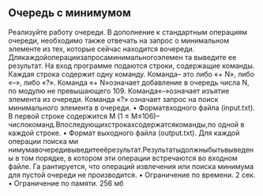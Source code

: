 ## Очередь с минимумом
 Реализуйте работу очереди. В дополнение к стандартным операциям очереди,
 необходимо также отвечать на запрос о минимальном элементе из тех, которые
 сейчас находится вочереди. Длякаждойоперациизапросаминимальногоэлемен
та выведите ее результат.
 На вход программе подаются строки, содержащие команды. Каждая строка
 содержит одну команду. Команда– это либо «+ N», либо «–», либо «?». Команда
 «+ N»означает добавление в очередь числа N, по модулю не превышающего 109.
 Команда«–»означает изъятие элемента из очереди. Команда «?» означает запрос
 на поиск минимального элемента в очереди.
 • Форматвходного файла (input.txt). В первой строке содержится M (1 ≤
 M≤106)–числокоманд.Впоследующихстрокахсодержатсякоманды,по
 одной в каждой строке.
 • Формат выходного файла (output.txt). Для каждой операции поиска ми
нимумавочередивыведитееёрезультат.Результатыдолжныбытьвыведены
 в том порядке, в котором эти операции встречаются во входном файле. Га
рантируется, что операций извлечения или поиска минимума для пустой
 очереди не производится.
 • Ограничение по времени. 2 сек.
 • Ограничение по памяти. 256 мб